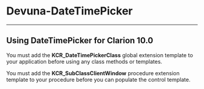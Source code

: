 # Devuna-DateTimePicker

----------


## Using DateTimePicker for Clarion 10.0 ##


You must add the **KCR_DateTimePickerClass** global extension template 
to your application before using any class methods or templates.

You must add the **KCR_SubClassClientWindow** procedure extension template 
to your procedure before you can populate the control template.
